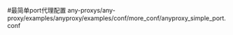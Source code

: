 #最简单port代理配置
any-proxys/any-proxy/examples/anyproxy/examples/conf/more_conf/anyproxy_simple_port.conf
